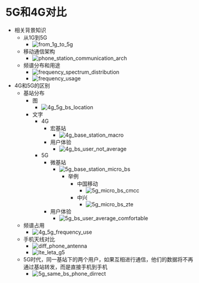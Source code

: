 # 5G和4G对比

* 相关背景知识
  * 从1G到5G
    * ![from_1g_to_5g](../assets/img/from_1g_to_5g.jpg)
  * 移动通信架构
    * ![phone_station_communication_arch](../assets/img/phone_station_communication_arch.jpg)
  * 频谱分布和用途
    * ![frequency_spectrum_distribution](../assets/img/frequency_spectrum_distribution.jpg)
    * ![frequency_usage](../assets/img/frequency_usage.jpg)
* 4G和5G的区别
  * 基站分布
    * 图
      * ![4g_5g_bs_location](../assets/img/4g_5g_bs_location.jpg)
    * 文字
      * 4G
        * 宏基站
          * ![4g_base_station_macro](../assets/img/4g_base_station_macro.jpg)
        * 用户体验
          * ![4g_bs_user_not_average](../assets/img/4g_bs_user_not_average.jpg)
      * 5G
        * 微基站
          * ![5g_base_station_micro_bs](../assets/img/5g_base_station_micro_bs.jpg)
            * 举例
              * 中国移动
                * ![5g_micro_bs_cmcc](../assets/img/5g_micro_bs_cmcc.jpg)
              * 中兴
                * ![5g_micro_bs_zte](../assets/img/5g_micro_bs_zte.jpg)
        * 用户体验
          * ![5g_bs_user_average_comfortable](../assets/img/5g_bs_user_average_comfortable.jpg)
  * 频谱占用
    * ![4g_5g_frequency_use](../assets/img/4g_5g_frequency_use.jpg)
  * 手机天线对比
    * ![diff_phone_antenna](../assets/img/diff_phone_antenna.jpg)
    * ![lte_leta_g5](../assets/img/lte_leta_g5.jpg)
  * 5G时代，同一基站下的两个用户，如果互相进行通信，他们的数据将不再通过基站转发，而是直接手机到手机
    * ![5g_same_bs_phone_dirrect](../assets/img/5g_same_bs_phone_dirrect.jpg)

